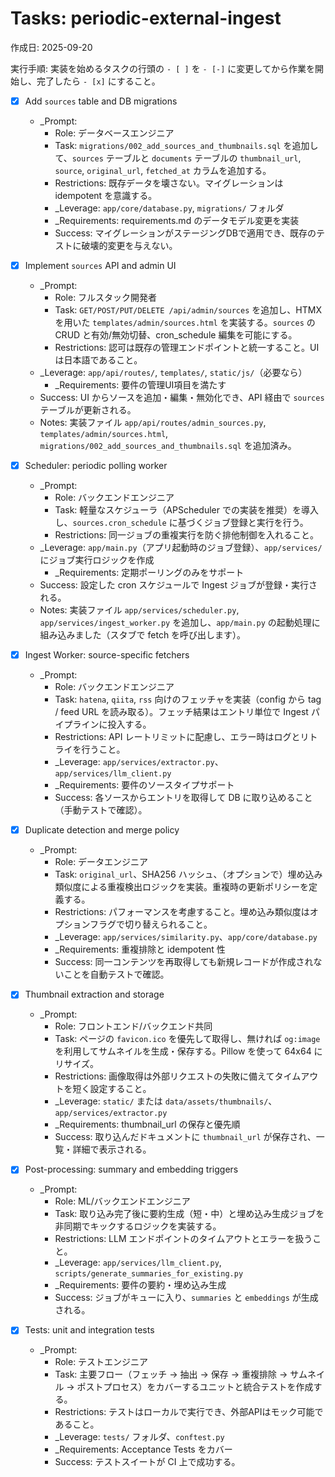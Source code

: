 # Tasks: periodic-external-ingest

作成日: 2025-09-20

実行手順: 実装を始めるタスクの行頭の `- [ ]` を `- [-]` に変更してから作業を開始し、完了したら `- [x]` にすること。

- [x] Add `sources` table and DB migrations
  - _Prompt:
    - Role: データベースエンジニア
    - Task: `migrations/002_add_sources_and_thumbnails.sql` を追加して、`sources` テーブルと `documents` テーブルの `thumbnail_url`, `source`, `original_url`, `fetched_at` カラムを追加する。
    - Restrictions: 既存データを壊さない。マイグレーションは idempotent を意識する。
    - _Leverage: `app/core/database.py`, `migrations/` フォルダ
    - _Requirements: requirements.md のデータモデル変更を実装
    - Success: マイグレーションがステージングDBで適用でき、既存のテストに破壊的変更を与えない。

- [x] Implement `sources` API and admin UI
  - _Prompt:
    - Role: フルスタック開発者
    - Task: `GET/POST/PUT/DELETE /api/admin/sources` を追加し、HTMX を用いた `templates/admin/sources.html` を実装する。`sources` の CRUD と有効/無効切替、cron_schedule 編集を可能にする。
    - Restrictions: 認可は既存の管理エンドポイントと統一すること。UI は日本語であること。
  - _Leverage: `app/api/routes/`, `templates/`, `static/js/`（必要なら）
    - _Requirements: 要件の管理UI項目を満たす
  - Success: UI からソースを追加・編集・無効化でき、API 経由で `sources` テーブルが更新される。
  - Notes: 実装ファイル `app/api/routes/admin_sources.py`, `templates/admin/sources.html`, `migrations/002_add_sources_and_thumbnails.sql` を追加済み。

- [x] Scheduler: periodic polling worker
  - _Prompt:
    - Role: バックエンドエンジニア
    - Task: 軽量なスケジューラ（APScheduler での実装を推奨）を導入し、`sources.cron_schedule` に基づくジョブ登録と実行を行う。
    - Restrictions: 同一ジョブの重複実行を防ぐ排他制御を入れること。
  - _Leverage: `app/main.py`（アプリ起動時のジョブ登録）、`app/services/` にジョブ実行ロジックを作成
    - _Requirements: 定期ポーリングのみをサポート
  - Success: 設定した cron スケジュールで Ingest ジョブが登録・実行される。
  - Notes: 実装ファイル `app/services/scheduler.py`, `app/services/ingest_worker.py` を追加し、`app/main.py` の起動処理に組み込みました（スタブで fetch を呼び出します）。

- [x] Ingest Worker: source-specific fetchers
  - _Prompt:
    - Role: バックエンドエンジニア
    - Task: `hatena`, `qiita`, `rss` 向けのフェッチャを実装（config から tag / feed URL を読み取る）。フェッチ結果はエントリ単位で Ingest パイプラインに投入する。
    - Restrictions: API レートリミットに配慮し、エラー時はログとリトライを行うこと。
    - _Leverage: `app/services/extractor.py`、`app/services/llm_client.py`
    - _Requirements: 要件のソースタイプサポート
    - Success: 各ソースからエントリを取得して DB に取り込めること（手動テストで確認）。

- [x] Duplicate detection and merge policy
  - _Prompt:
    - Role: データエンジニア
    - Task: `original_url`、SHA256 ハッシュ、（オプションで）埋め込み類似度による重複検出ロジックを実装。重複時の更新ポリシーを定義する。
    - Restrictions: パフォーマンスを考慮すること。埋め込み類似度はオプションフラグで切り替えられること。
    - _Leverage: `app/services/similarity.py`、`app/core/database.py`
    - _Requirements: 重複排除と idempotent 性
    - Success: 同一コンテンツを再取得しても新規レコードが作成されないことを自動テストで確認。

- [x] Thumbnail extraction and storage
  - _Prompt:
    - Role: フロントエンド/バックエンド共同
    - Task: ページの `favicon.ico` を優先して取得し、無ければ `og:image` を利用してサムネイルを生成・保存する。Pillow を使って 64x64 にリサイズ。
    - Restrictions: 画像取得は外部リクエストの失敗に備えてタイムアウトを短く設定すること。
    - _Leverage: `static/` または `data/assets/thumbnails/`、`app/services/extractor.py`
    - _Requirements: thumbnail_url の保存と優先順
    - Success: 取り込んだドキュメントに `thumbnail_url` が保存され、一覧・詳細で表示される。

- [x] Post-processing: summary and embedding triggers
  - _Prompt:
    - Role: ML/バックエンドエンジニア
    - Task: 取り込み完了後に要約生成（短・中）と埋め込み生成ジョブを非同期でキックするロジックを実装する。
    - Restrictions: LLM エンドポイントのタイムアウトとエラーを扱うこと。
    - _Leverage: `app/services/llm_client.py`, `scripts/generate_summaries_for_existing.py`
    - _Requirements: 要件の要約・埋め込み生成
    - Success: ジョブがキューに入り、`summaries` と `embeddings` が生成される。

- [x] Tests: unit and integration tests
  - _Prompt:
    - Role: テストエンジニア
    - Task: 主要フロー（フェッチ → 抽出 → 保存 → 重複排除 → サムネイル → ポストプロセス）をカバーするユニットと統合テストを作成する。
    - Restrictions: テストはローカルで実行でき、外部APIはモック可能であること。
    - _Leverage: `tests/` フォルダ、`conftest.py`
    - _Requirements: Acceptance Tests をカバー
    - Success: テストスイートが CI 上で成功する。
